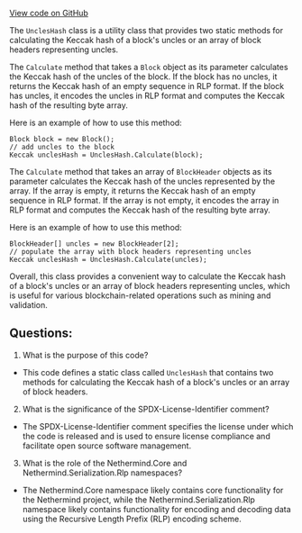 [View code on GitHub](https://github.com/nethermindeth/nethermind/Nethermind.Blockchain/UnclesHash.cs)

The `UnclesHash` class is a utility class that provides two static methods for calculating the Keccak hash of a block's uncles or an array of block headers representing uncles. 

The `Calculate` method that takes a `Block` object as its parameter calculates the Keccak hash of the uncles of the block. If the block has no uncles, it returns the Keccak hash of an empty sequence in RLP format. If the block has uncles, it encodes the uncles in RLP format and computes the Keccak hash of the resulting byte array.

Here is an example of how to use this method:

```
Block block = new Block();
// add uncles to the block
Keccak unclesHash = UnclesHash.Calculate(block);
```

The `Calculate` method that takes an array of `BlockHeader` objects as its parameter calculates the Keccak hash of the uncles represented by the array. If the array is empty, it returns the Keccak hash of an empty sequence in RLP format. If the array is not empty, it encodes the array in RLP format and computes the Keccak hash of the resulting byte array.

Here is an example of how to use this method:

```
BlockHeader[] uncles = new BlockHeader[2];
// populate the array with block headers representing uncles
Keccak unclesHash = UnclesHash.Calculate(uncles);
```

Overall, this class provides a convenient way to calculate the Keccak hash of a block's uncles or an array of block headers representing uncles, which is useful for various blockchain-related operations such as mining and validation.
## Questions: 
 1. What is the purpose of this code?
- This code defines a static class called `UnclesHash` that contains two methods for calculating the Keccak hash of a block's uncles or an array of block headers.

2. What is the significance of the SPDX-License-Identifier comment?
- The SPDX-License-Identifier comment specifies the license under which the code is released and is used to ensure license compliance and facilitate open source software management.

3. What is the role of the Nethermind.Core and Nethermind.Serialization.Rlp namespaces?
- The Nethermind.Core namespace likely contains core functionality for the Nethermind project, while the Nethermind.Serialization.Rlp namespace likely contains functionality for encoding and decoding data using the Recursive Length Prefix (RLP) encoding scheme.
